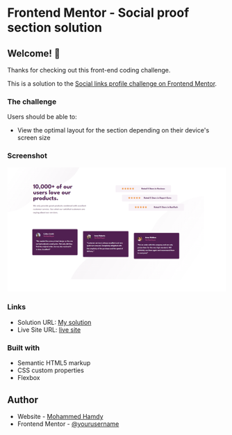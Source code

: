 # Frontend Mentor - Social proof section solution

## Welcome! 👋

Thanks for checking out this front-end coding challenge.

This is a solution to the [Social links profile challenge on Frontend Mentor](https://www.frontendmentor.io/challenges/social-links-profile-UG32l9m6dQ).

### The challenge

Users should be able to:

- View the optimal layout for the section depending on their device's screen size

### Screenshot

![Screenshot](/images/screenshot.png)

### Links

- Solution URL: [My solution ](https://www.frontendmentor.io/solutions/social-proof-section-solution-wAls_tJhug)
- Live Site URL: [live site](https://shena9y.github.io/Social-proof-section-solution/)

### Built with

- Semantic HTML5 markup
- CSS custom properties
- Flexbox

## Author

- Website - [Mohammed Hamdy](https://github.com/shena9y)
- Frontend Mentor - [@yourusername](https://www.frontendmentor.io/profile/shena9y)
